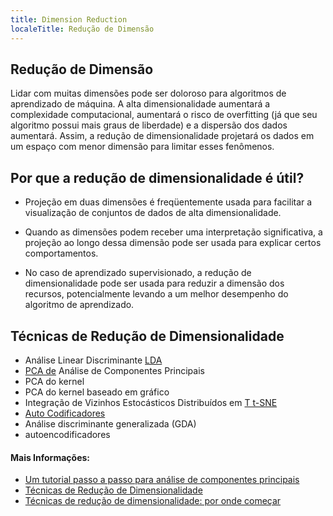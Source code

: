 ```yaml
---
title: Dimension Reduction
localeTitle: Redução de Dimensão
---
```

## Redução de Dimensão

Lidar com muitas dimensões pode ser doloroso para algoritmos de aprendizado de máquina. A alta dimensionalidade aumentará a complexidade computacional, aumentará o risco de overfitting (já que seu algoritmo possui mais graus de liberdade) e a dispersão dos dados aumentará. Assim, a redução de dimensionalidade projetará os dados em um espaço com menor dimensão para limitar esses fenômenos.

## Por que a redução de dimensionalidade é útil?

*   Projeção em duas dimensões é freqüentemente usada para facilitar a visualização de conjuntos de dados de alta dimensionalidade.
    
*   Quando as dimensões podem receber uma interpretação significativa, a projeção ao longo dessa dimensão pode ser usada para explicar certos comportamentos.
    
*   No caso de aprendizado supervisionado, a redução de dimensionalidade pode ser usada para reduzir a dimensão dos recursos, potencialmente levando a um melhor desempenho do algoritmo de aprendizado.
    

## Técnicas de Redução de Dimensionalidade

*   Análise Linear Discriminante [LDA](http://scikit-learn.org/stable/modules/lda_qda.html)
*   [PCA de](http://setosa.io/ev/principal-component-analysis/) Análise de Componentes Principais
*   PCA do kernel
*   PCA do kernel baseado em gráfico
*   Integração de Vizinhos Estocásticos Distribuídos em [T t-SNE](https://lvdmaaten.github.io/tsne/)
*   [Auto Codificadores](https://medium.com/towards-data-science/reducing-dimensionality-from-dimensionality-reduction-techniques-f658aec24dfe)
*   Análise discriminante generalizada (GDA)
*   autoencodificadores

#### Mais Informações:

*   [Um tutorial passo a passo para análise de componentes principais](https://plot.ly/ipython-notebooks/principal-component-analysis/#introduction)
*   [Técnicas de Redução de Dimensionalidade](https://medium.com/towards-data-science/reducing-dimensionality-from-dimensionality-reduction-techniques-f658aec24dfe)
*   [Técnicas de redução de dimensionalidade: por onde começar](https://blog.treasuredata.com/blog/2016/03/25/dimensionality-reduction-techniques-where-to-begin)